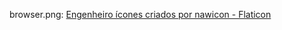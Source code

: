 browser.png: <a href="https://www.flaticon.com/br/icones-gratis/engenheiro" title="engenheiro ícones">Engenheiro ícones criados por nawicon - Flaticon</a>